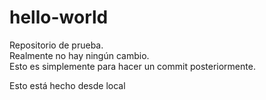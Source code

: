 # hello-world
Repositorio de prueba.<br/>
Realmente no hay ningún cambio.<br/>
Esto es simplemente para hacer un commit posteriormente.

Esto está hecho desde local
